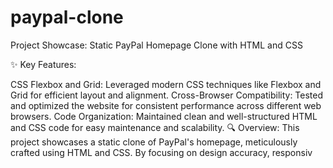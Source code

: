 # paypal-clone
 Project Showcase: Static PayPal Homepage Clone with HTML and CSS

✨ Key Features:

CSS Flexbox and Grid: Leveraged modern CSS techniques like Flexbox and Grid for efficient layout and alignment.
Cross-Browser Compatibility: Tested and optimized the website for consistent performance across different web browsers.
Code Organization: Maintained clean and well-structured HTML and CSS code for easy maintenance and scalability.
🔍 Overview:
This project showcases a static clone of PayPal's homepage, meticulously crafted using HTML and CSS. By focusing on design accuracy, responsiv
